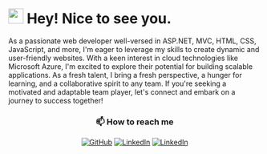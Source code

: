 <h1><img src="https://emojis.slackmojis.com/emojis/images/1531849430/4246/blob-sunglasses.gif?1531849430" width="30"/> Hey! Nice to see you.</h1>
As a passionate web developer well-versed in ASP.NET, MVC, HTML, CSS, JavaScript, and more, I'm eager to leverage my skills to create dynamic and user-friendly websites. With a keen interest in cloud technologies like Microsoft Azure, I'm excited to explore their potential for building scalable applications. As a fresh talent, I bring a fresh perspective, a hunger for learning, and a collaborative spirit to any team. If you're seeking a motivated and adaptable team player, let's connect and embark on a journey to success together!
<h3 align="center">
📫 How to reach me
</h3>

<p align="center">
	<a href="github.com/Jahangir702"><img src="https://img.shields.io/github/followers/Jahangir702.svg?label=GitHub&style=social" alt="GitHub"></a>
	<a href="https://www.linkedin.com/in/jahangiralam702/"><img src="https://img.shields.io/badge/LinkedIn--_.svg?style=social&logo=linkedin" alt="LinkedIn"></a>
	<a href="https://www.facebook.com/Jahangir702/"><img src="https://img.shields.io/badge/Facebook--_.svg?style=social&logo=facebook" alt="LinkedIn"></a>
</p>
